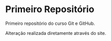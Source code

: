 # Primeiro Repositório
 Primeiro repositório do curso Git e GitHub.

 Alteração realizada diretamente através do site.
